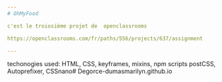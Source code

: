 ```yaml
---
# OhMyFood

c'est le troiosième projet de  openclassrooms

https://openclassrooms.com/fr/paths/556/projects/637/assignment

---
```


techonogies used: HTML, CSS, keyframes, mixins,
npm scripts
postCSS, Autoprefixer, CSSnano# Degorce-dumasmarilyn.github.io
